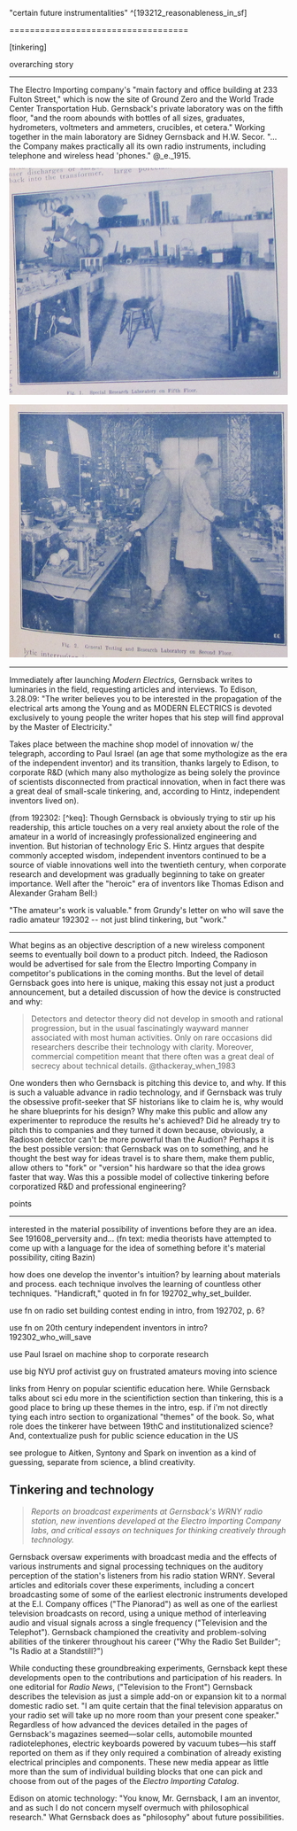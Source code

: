 "certain future instrumentalities" ^[193212_reasonableness_in_sf]

===================================

[tinkering]

overarching story

------------------

The Electro Importing company's "main factory and office building at 233 Fulton Street," which is now the site of Ground Zero and the World Trade Center Transportation Hub.  Gernsback's private laboratory was on the fifth floor, "and the room abounds with bottles of all sizes, graduates, hydrometers, voltmeters and ammeters, crucibles, et cetera."  Working together in the main laboratory are Sidney Gernsback and H.W. Secor.  "…the Company makes practically all its own radio instruments, including telephone and wireless head 'phones."  @_e._1915.

![*Electrical Experimenter,* January 1915](images/eico_labs1.png)

![](images/eico_labs2.png)

* * * * * 

Immediately after launching *Modern Electrics,* Gernsback writes to luminaries in the field, requesting articles and interviews.  To Edison, 3.28.09: "The writer believes you to be interested in the propagation of the electrical arts among the Young and as MODERN ELECTRICS is devoted exclusively to young people the writer hopes that his step will find approval by the Master of Electricity."

Takes place between the machine shop model of innovation w/ the telegraph, according to Paul Israel (an age that some mythologize as the era of the independent inventor) and its transition, thanks largely to Edison, to corporate R&D (which many also mythologize as being solely the province of scientists disconnected from practical innovation, when in fact there was a great deal of small-scale tinkering, and, according to Hintz, independent inventors lived on).

(from 192302: [^keq]: Though Gernsback is obviously trying to stir up his readership, this article touches on a very real anxiety about the role of the amateur in a world of increasingly professionalized engineering and invention. But historian of technology Eric S. Hintz argues that despite commonly accepted wisdom, independent inventors continued to be a source of viable innovations well into the twentieth century, when corporate research and development was gradually beginning to take on greater importance. Well after the "heroic" era of inventors like Thomas Edison and Alexander Graham Bell:)

"The amateur's work is valuable."  from Grundy's letter on who will save the radio amateur 192302 -- not just blind tinkering, but "work."

* * * * * * 

What begins as an objective description of a new wireless component seems to eventually boil down to a product pitch.  Indeed, the Radioson would be advertised for sale from the Electro Importing Company in competitor's publications in the coming months.  But the level of detail Gernsback goes into here is unique, making this essay not just a product announcement, but a detailed discussion of how the device is constructed and why:

> Detectors and detector theory did not develop in smooth and rational progression, but in the usual fascinatingly wayward manner associated with most human activities. Only on rare occasions did researchers describe their technology with clarity. Moreover, commercial competition meant that there often was a great deal of secrecy about technical details. @thackeray_when_1983

One wonders then who Gernsback is pitching this device to, and why.  If this is such a valuable advance in radio technology, and if Gernsback was truly the obsessive profit-seeker that SF historians like to claim he is, why would he share blueprints for his design?  Why make this public and allow any experimenter to reproduce the results he's achieved?  Did he already try to pitch this to companies and they turned it down because, obviously, a Radioson detector can't be more powerful than the Audion?  Perhaps it is the best possible version:  that Gernsback was on to something, and he thought the best way for ideas travel is to share them, make them public, allow others to "fork" or "version" his hardware so that the idea grows faster that way.  Was this a possible model of collective tinkering before corporatized R&D and professional engineering?

points

-------

interested in the material possibility of inventions before they are an idea.  See 191608_perversity and… (fn text: media theorists have attempted to come up with a language for the idea of something before it's material possibility, citing Bazin)

how does one develop the inventor's intuition?  by learning about materials and process.  each technique involves the learning of countless other techniques. "Handicraft," quoted in fn for 192702_why_set_builder.

use fn on radio set building contest ending in intro, from 192702, p. 6?

use fn on 20th century independent inventors in intro? 192302_who_will_save

use Paul Israel on machine shop to corporate research

use big NYU prof activist guy on frustrated amateurs moving into science

links from Henry on popular scientific education here.  While Gernsback talks about sci edu more in the scientifiction section than tinkering, this is a good place to bring up these themes in the intro, esp. if i'm not directly tying each intro section to organizational "themes" of the book.  So, what role does the tinkerer have between 19thC and institutionalized science?  And, contextualize push for public science education in the US

see prologue to Aitken, Syntony and Spark on invention as a kind of guessing, separate from science, a blind creativity.

## Tinkering and technology

> *Reports on broadcast experiments at Gernsback's WRNY radio station, new inventions developed at the Electro Importing Company labs, and critical essays on techniques for thinking creatively through technology.*

Gernsback oversaw experiments with broadcast media and the effects of various instruments and signal processing techniques on the auditory perception of the station's listeners from his radio station WRNY.  Several articles and editorials cover these experiments, including a concert broadcasting some of some of the earliest electronic instruments developed at the E.I. Company offices ("The Pianorad") as well as one of the earliest television broadcasts on record, using a unique method of interleaving audio and visual signals across a single frequency ("Television and the Telephot").  Gernsback championed the creativity and problem-solving abilities of the tinkerer throughout his career ("Why the Radio Set Builder"; "Is Radio at a Standstill?")

While conducting these groundbreaking experiments, Gernsback kept these developments open to the contributions and participation of his readers.  In one editorial for *Radio News*, ("Television to the Front") Gernsback describes the television as just a simple add-on or expansion kit to a normal domestic radio set.  "I am quite certain that the final television apparatus on your radio set will take up no more room than your present cone speaker."  Regardless of how advanced the devices detailed in the pages of Gernsback's magazines seemed—solar cells, automobile mounted radiotelephones, electric keyboards powered by vacuum tubes—his staff reported on them as if they only required a combination of already existing electrical principles and components.  These new media appear as little more than the sum of individual building blocks that one can pick and choose from out of the pages of the *Electro Importing Catalog*.

Edison on atomic technology:  "You know, Mr. Gernsback, I am an inventor, and as such I do not concern myself overmuch with philosophical research."  What Gernsback does as "philosophy" about future possibilities.